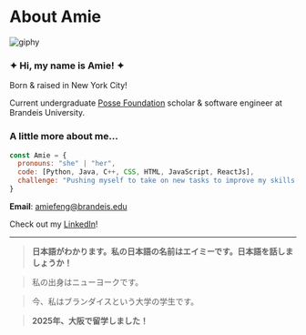 # About Amie
![giphy](https://github.com/user-attachments/assets/294358b1-246d-44ad-9860-d27066d8b70c)

### ✦ Hi, my name is **Amie**! ✦

Born & raised in New York City!

Current undergraduate [Posse Foundation](https://www.possefoundation.org/) scholar & software engineer at Brandeis University. 

### A little more about me...
```javascript
const Amie = {
  pronouns: "she" | "her",
  code: [Python, Java, C++, CSS, HTML, JavaScript, ReactJs],
  challenge: "Pushing myself to take on new tasks to improve my skills and build off of experience."
}
```
**Email**: amiefeng@brandeis.edu

Check out my [LinkedIn](www.linkedin.com/in/amie-feng)!

---
> **日本語がわかります。私の日本語の名前はエイミーです。日本語を話しましょうか！**

> 私の出身はニューヨークです。

> 今、私はブランダイスという大学の学生です。

> **2025年、大阪で留学しました！**
